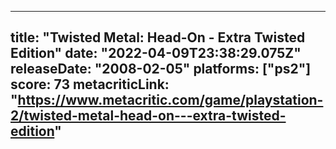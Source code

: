 
---
title: "Twisted Metal: Head-On - Extra Twisted Edition"
date: "2022-04-09T23:38:29.075Z"
releaseDate: "2008-02-05"
platforms: ["ps2"]
score: 73
metacriticLink: "https://www.metacritic.com/game/playstation-2/twisted-metal-head-on---extra-twisted-edition"
---
